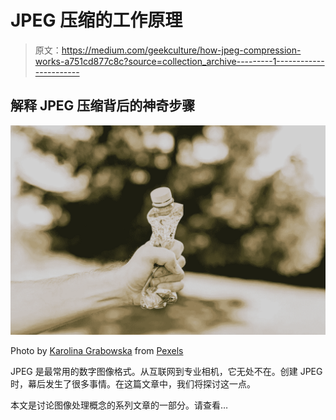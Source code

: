 # JPEG 压缩的工作原理

> 原文：<https://medium.com/geekculture/how-jpeg-compression-works-a751cd877c8c?source=collection_archive---------1----------------------->

## 解释 JPEG 压缩背后的神奇步骤

![](img/28fe0e9beca59f750a09aa8b50b84e9e.png)

Photo by [Karolina Grabowska](https://www.pexels.com/@karolina-grabowska?utm_content=attributionCopyText&utm_medium=referral&utm_source=pexels) from [Pexels](https://www.pexels.com/photo/crop-man-crushing-plastic-bottle-4498091/?utm_content=attributionCopyText&utm_medium=referral&utm_source=pexels)

JPEG 是最常用的数字图像格式。从互联网到专业相机，它无处不在。创建 JPEG 时，幕后发生了很多事情。在这篇文章中，我们将探讨这一点。

本文是讨论图像处理概念的系列文章的一部分。请查看…